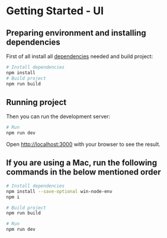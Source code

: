 # Getting Started - UI

## Preparing environment and installing dependencies

First of all install all [dependencies](package.json) needed and build project:

```bash
# Install dependencies
npm install
# Build project
npm run build
```

## Running project

Then you can run the development server:

```bash
# Run
npm run dev
```

Open [http://localhost:3000](http://localhost:3000) with your browser to see the result.

## If you are using a Mac, run the following commands in the below mentioned order

```bash
# Install dependencies
npm install --save-optional win-node-env
npm i

# Build project
npm run build

# Run
npm run dev
```